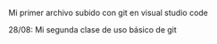 Mi primer archivo subido con git en visual studio code

28/08: Mi segunda clase de uso básico de git